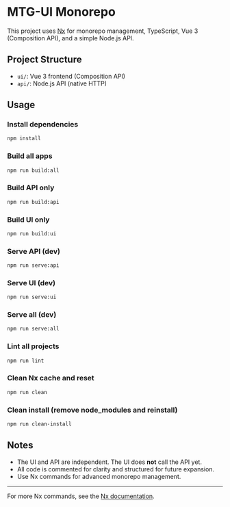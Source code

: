 # MTG-UI Monorepo

This project uses [Nx](https://nx.dev) for monorepo management, TypeScript, Vue 3 (Composition API), and a simple Node.js API.

## Project Structure
- `ui/`: Vue 3 frontend (Composition API)
- `api/`: Node.js API (native HTTP)

## Usage

### Install dependencies
```sh
npm install
```

### Build all apps
```sh
npm run build:all
```

### Build API only
```sh
npm run build:api
```

### Build UI only
```sh
npm run build:ui
```

### Serve API (dev)
```sh
npm run serve:api
```

### Serve UI (dev)
```sh
npm run serve:ui
```

### Serve all (dev)
```sh
npm run serve:all
```

### Lint all projects
```sh
npm run lint
```

### Clean Nx cache and reset
```sh
npm run clean
```

### Clean install (remove node_modules and reinstall)
```sh
npm run clean-install
```

## Notes
- The UI and API are independent. The UI does **not** call the API yet.
- All code is commented for clarity and structured for future expansion.
- Use Nx commands for advanced monorepo management.

---

For more Nx commands, see the [Nx documentation](https://nx.dev/getting-started/intro).
